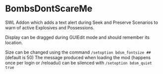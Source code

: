 # BombsDontScareMe
SWL Addon which adds a text alert during Seek and Preserve Scenarios to warn of active Explosives and Possessions. 

Display can be dragged during GUIEdit mode and should remember its location.

Size can be changed using the command `/setoption bdsm_fontsize ##` (default is 50)
The message produced when loading the mod (happens once per login or /reloadui) can be silenced with `/setoption bdsm_quiet true`
